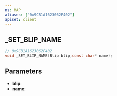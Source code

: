 ```yaml
---
ns: MAP
aliases: ["0x9CB1A1623062F402"]
apiset: client
---
```

## _SET_BLIP_NAME

```c
// 0x9CB1A1623062F402
void _SET_BLIP_NAME(Blip blip,const char* name);
```


## Parameters
* **blip**:
* **name**: